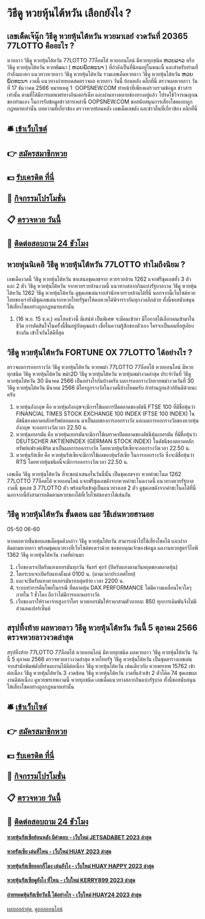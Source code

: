# วิธีดู หวยหุ้นไต้หวัน เลือกยังไง ?
## เลขเด็ดเจ๊นุ๊ก วิธีดู หวยหุ้นไต้หวัน หวยมาเลย์ งวดวันที่ 20365 77LOTTO คืออะไร ?
หวยลาว วิธีดู หวยหุ้นไต้หวัน 77LOTTO 77ล็อตโต้ หวยออนไลน์ มีหวยทุกชนิด ຫວຍລາວ หรือ วิธีดู หวยหุ้นไต้หวัน หวยพัฒนา ( ຫວຍພັດທະນາ ) ที่กำลังเป็นที่นิยมอยู่ในขณะนี้ และสำหรับท่านที่กำลังมองหา แนวทางหวยลาว วิธีดู หวยหุ้นไต้หวัน รวมเลขเด็ดหวยลาว วิธีดู หวยหุ้นไต้หวัน ຫວຍພັດທະນາ งวดนี้
 แนวทางถ่ายทอดสดตรวจผล หวยลาว วันนี้ ย้อนหลัง คลิ๊กที่นี่ 
ตรวจผลหวยลาว วันที่ 17 ธันวาคม 2566
หมายเหตุ 1  OOPSNEW.COM ทำหน้าที่เพียงแค่รวบรวมข้อมูล ข่าวสาร เท่านั้น ตามที่ได้มีการเผยแพร่ทางอินเตอร์เน็ท และผ่านทางหลายช่องทางอยู่แล้ว โปรดใช้วิจารณญาณของท่านเอง ในการรับข้อมูลข่าวสารเหล่านี้ OOPSNEW.COM ขอสนับสนุนการเสี่ยงโชคแบบถูกกฎหมายเท่านั้น
บทความที่เกี่ยวข้อง
ตรวจหวยย้อนหลัง เลขเด็ดเลขดัง และข่าวอื่นที่เกี่ยวข้อง คลิกที่นี่

## 🛎 [เข้าเว็บไซต์](https://bit.ly/3BG5bNw)
## 👉 [สมัครสมาชิกหวย](https://bit.ly/3BG5bNw)
## 💵 [รับเครดิต ที่นี่](https://bit.ly/3C3mvgS)
## 👑 [กิจกรรมโปรโมชั่น](https://bit.ly/3C3mvgS)
## 📋 [ตรวจหวย วันนี้](https://bit.ly/3C3mvgS)
## 📱 [ติดต่อสอบถาม 24 ชัวโมง](https://bit.ly/3C3mvgS)

## หวยหุ่นนิเคอิ วิธีดู หวยหุ้นไต้หวัน 77LOTTO ทำไมถึงนิยม ?
เลขเด็ดงวดนี้ วิธีดู หวยหุ้นไต้หวัน ขอเสนอชุดเลขจาก หวยรวยล้าน 1262 แจกฟรีชุดเลขทั้ง 3 ตัว และ 2 ตัว วิธีดู หวยหุ้นไต้หวัน จากหวยรวยล้านงวดนี้ แนวทางสลากกินแบ่งรัฐบาลงวด วิธีดู หวยหุ้นไต้หวัน 1262 วิธีดู หวยหุ้นไต้หวัน ดูชุดเลขเด่นจากสำนักหวยรวยล้านได้ที่นี่ นอกจากนี้เว็บไซต์หวยไทยของเรายังมีชุดเลขเด่นจากหวยไทยรัฐมาให้คอหวยได้พิจารรากันทุกงวดอีกด้วย ทั้งนี้ขอสนับสนุนให้เสี่ยงโชคอย่างถูกกฎหมายเท่านั้น
1. (16 พ.ย. 15 ธ.ค.) คนโสดช่วงนี้ มีเสน่ห์ เป็นพิเศษ จะมีคนเข้าหา มีโอกาสได้เลือกคนเข้ามาในชีวิต การตัดสินใจในครั้งนี้ขึ้นอยู่กับคุณแล้ว เชื่อในความรู้สึกของตัวเอง ใครจะเป็นคนที่อยู่เคียงข้างกัน เข้าใจกันได้ดีที่สุด

## วิธีดู หวยหุ้นไต้หวัน FORTUNE OX 77LOTTO ได้อย่างไร ?
ตรวจผลการออกรางวัล วิธีดู หวยหุ้นไต้หวัน หวยพม่า 77LOTTO 77ล็อตโต้ หวยออนไลน์ มีหวยทุกชนิด วิธีดู หวยหุ้นไต้หวัน พม่า2D วิธีดู หวยหุ้นไต้หวัน หวยหุ้นพม่างวดล่าสุด ประจำวันที่ วิธีดู หวยหุ้นไต้หวัน 30 มีนาคม 2566
เป็นอย่างไรกันบ้างครับ ผลการออกรางวัลหวยพม่างวดวันที่ 30 วิธีดู หวยหุ้นไต้หวัน มีนาคม 2566 มีใครถูกรางวัลในงวดนี้บ้างไหมครับ ถ้าท่านถูกแล้วก้ยินดีด้วยนะครับ
1. หวยหุ้นอังกฤษ คือ หวยหุ้นอังกฤษจะมีการใช้ผลการปิดตลาดของดัชนี FTSE 100 ที่มีชื่อหุ้นว่า FINANCIAL TIMES STOCK EXCHANGE 100 INDEX (FTSE 100 INDEX) ในดัชนีของตลาดหลักทรัพย์ลอดดอน มาเป็นผลของการออกรางวัล และผลการออกรางวัลของหวยหุ้นอังกฤษ จะออกรางวัลเวลา 22.50 น.
2. หวยหุ้นเยอรมัน คือ หวยหุ้นเยอรมันจะมีการใช้ผลราคาปิดตลาดของดัชนีหุ้นเยอรมัน ที่มีชื่อหุ้นว่า DEUTSCHER AKTIENINDEX (GERMAN STOCK INDEX) ในดัชนีของตลาดหลักทรัพย์แฟรงค์เฟิร์ต มาเป็นผลการออกรางวัล โดยหวยหุ้นรัสเซียจะออกรางวัลเวลา 22.50 น.
3. หวยหุ้นรัสเซีย คือ หวยหุ้นรัสเซียจะมีการใช้ผลของหุ้นรัสเซีย ในการออกรางวัล ซึ่งจะมีชื่อหุ้นว่า RTS โดยหวยหุ้นชนิดนี้จะมีการออกรางวัลเวลา 22.50 น.

เลขเด็ด วิธีดู หวยหุ้นไต้หวัน ที่จะขอนำเสนอในวันนี้นั้น เป็นชุดเลขจาก หวยคำชะโนด 1262 77LOTTO 77ล็อตโต้ หวยออนไลน์ แจกฟรีชุดเลขดังจากหวยคำชะโนดงวดนี้ แนวทางหวยรัฐบาลงวดนี้ ชุดเลข 3 77LOTTO ตัว พร้อมจับเข้าคู่เป็นแนวทางเลข 2 ตัว ดูชุดเลขดังจากคำชะโนดได้ที่นี่ นอกจากนี้ยังสามารถติดตามหวยซองได้ที่เว็บไซต์ของเราได้เช่นกัน

## วิธีดู หวยหุ้นไต้หวัน ขั้นตอน และ วิธีเล่นหวยฮานอย
05-50
06-60

หากคอหวยชื่นชอบเลขเด็ดชุดดังกล่าว วิธีดู หวยหุ้นไต้หวัน สามารถนำไปใช้เสี่ยงโชคได้ และฝากติดตามหวยลาว พร้อมชุดแนวทางที่เว็บไซต์ของเราด้วย
ขอขอบคุณเจ้าของข้อมูล
ผลงานหวยสูตรวีไอพี 1362 วิธีดู หวยหุ้นไต้หวัน งวดที่ผ่านมา
1. เว็บของเราเปิดรับแทงเยอรมันทุกวัน จันทร์ ศุกร์ (ปิดรับแทงตามวันหยุดของตลาดหุ้น)
2. โดยระบบจะเปิดรับแทงตั้งแต่ 0100 น. (ตามเวลาประเทศไทย)
3. และจะปิดรับแทงหวยเยอรมันรอบสุดท้าย เวลา 2200 น.
4. ระบบทำการคืนโพยในกรณี ที่ตลาดหุ้น DAX PERFORMANCE ไม่มีความเคลื่อนไหวใดๆ ภายใน 1 ชั่วโมง ถือว่าไม่มีการออกผลรางวัล
5. เว็บของเราให้ราคาจ่ายสูงกว่าใคร หวยเยอรมันให้ราคาสามตัวบาทละ 850 ทุกการเดิมพันจึงไม่มีส่วนลดเปอร์เซ็นต์

## สรุปทิ้งท้าย ผลหวยลาว วิธีดู หวยหุ้นไต้หวัน วันนี้ 5 ตุลาคม 2566 ตรวจหวยลาวงวดล่าสุด
สรุปทิ้งท้าย 77LOTTO 77ล็อตโต้ หวยออนไลน์ มีหวยทุกชนิด ผลหวยลาว วิธีดู หวยหุ้นไต้หวัน วันนี้ 5 ตุลาคม 2566 ตรวจหวยลาวงวดล่าสุด หวยไทยรัฐ วิธีดู หวยหุ้นไต้หวัน เป็นชุดตารางเลขเด่นจากสำนักพิมพ์ดังที่ทำผลงานได้ดีต่อเนื่อง วิธีดู หวยหุ้นไต้หวัน เช่นเดียวกับ หวยพรเทพ 15762 เข้าต่อเนื่อง วิธีดู หวยหุ้นไต้หวัน 3 งวดซ้อน วิธีดู หวยหุ้นไต้หวัน งวดที่แล้วเข้า 2 ตัวโต๊ด 74 ชุดเลขผลงานดีต่อเนื่อง ดูหวยพรเทพงวดนี้ หวยทุกชนิด เลขเด็ดแนวทางสลากกินแบ่งรัฐบาล ทั้งนี้ขอสนับสนุนให้เสี่ยงโชคอย่างถูกกฎหมายเท่านั้น

## 🛎 [เข้าเว็บไซต์](https://bit.ly/3BG5bNw)
## 👉 [สมัครสมาชิกหวย](https://bit.ly/3BG5bNw)
## 💵 [รับเครดิต ที่นี่](https://bit.ly/3C3mvgS)
## 👑 [กิจกรรมโปรโมชั่น](https://bit.ly/3C3mvgS)
## 📋 [ตรวจหวย วันนี้](https://bit.ly/3C3mvgS)
## 📱 [ติดต่อสอบถาม 24 ชัวโมง](https://bit.ly/3C3mvgS)

#### [หวยหุ้นรัสเซียย้อนหลัง มีคำตอบ - เว็บใหม่ JETSADABET 2023 ล่าสุด](https://atom.io/themes/หวยหุ้นรัสเซียย้อนหลัง%20มีคำตอบ%20-%20เว็บใหม่%20jetsadabet%202023%20ล่าสุด)
#### [หวยรัสเซีย เล่นที่ไหน - เว็บใหม่ HUAY 2023 ล่าสุด](https://atom.io/themes/หวยรัสเซีย%20เล่นที่ไหน%20-%20เว็บใหม่%20huay%202023%20ล่าสุด)
#### [หวยหุ้นรัสเซียออกกี่โมง เล่นยังไง - เว็บใหม่ HUAY HAPPY 2023 ล่าสุด](https://atom.io/themes/หวยหุ้นรัสเซียออกกี่โมง%20เล่นยังไง%20-%20เว็บใหม่%20huay%20happy%202023%20ล่าสุด)
#### [หวยหุ้นรัสเซียดูยังไง ที่ไหน - เว็บใหม่ KERRY899 2023 ล่าสุด](https://atom.io/themes/หวยหุ้นรัสเซียดูยังไง%20ที่ไหน%20-%20เว็บใหม่%20kerry899%202023%20ล่าสุด)
#### [ถ่ายทอดหุ้นรัสเซียวันนี้ ได้อย่างไร - เว็บใหม่ HUAY24 2023 ล่าสุด](https://atom.io/themes/ถ่ายทอดหุ้นรัสเซียวันนี้%20ได้อย่างไร%20-%20เว็บใหม่%20huay24%202023%20ล่าสุด)

[ผลบอลล่าสุด](https://siamsport.tv "ผลบอลล่าสุด"), [ดูบอลออนไลน์](https://siamsport.tv/ดูบอลสด "ดูบอลออนไลน์")